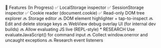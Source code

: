 🧪 Features (In Progress)
	✅ LocalStorage inspector
	✅ SessionStorage inspector
	✅ Cookie reader (document.cookie)
	✅ Read-only DOM tree explorer
    🔜 Storage editor
	🔜 DOM element highlighter + tap-to-inspect
	🔜 Edit and delete storage keys
	🔜 WebView debug overlay UI (for internal dev builds)
    🔜 Allow evaluating JS live (REPL-style)
      * RESEARCH Use evaluateJavaScript() for command input
    🔜 Collect window.onerror and uncaught exceptions
    🔜 Research event listeners
